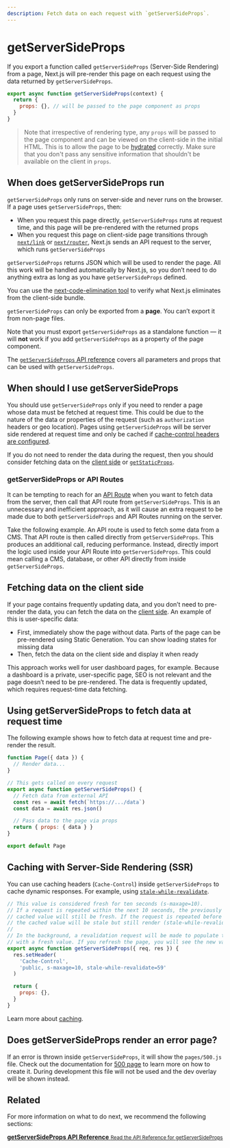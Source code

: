 ```yaml
---
description: Fetch data on each request with `getServerSideProps`.
---
```


# getServerSideProps

If you export a function called `getServerSideProps` (Server-Side Rendering) from a page, Next.js will pre-render this page on each request using the data returned by `getServerSideProps`.

```js
export async function getServerSideProps(context) {
  return {
    props: {}, // will be passed to the page component as props
  }
}
```

> Note that irrespective of rendering type, any `props` will be passed to the page component and can be viewed on the client-side in the initial HTML. This is to allow the page to be [hydrated](https://reactjs.org/docs/react-dom.html#hydrate) correctly. Make sure that you don't pass any sensitive information that shouldn't be available on the client in `props`.

## When does getServerSideProps run

`getServerSideProps` only runs on server-side and never runs on the browser. If a page uses `getServerSideProps`, then:

- When you request this page directly, `getServerSideProps` runs at request time, and this page will be pre-rendered with the returned props
- When you request this page on client-side page transitions through [`next/link`](/docs/api-reference/next/link.md) or [`next/router`](/docs/api-reference/next/router.md), Next.js sends an API request to the server, which runs `getServerSideProps`

`getServerSideProps` returns JSON which will be used to render the page. All this work will be handled automatically by Next.js, so you don’t need to do anything extra as long as you have `getServerSideProps` defined.

You can use the [next-code-elimination tool](https://next-code-elimination.vercel.app/) to verify what Next.js eliminates from the client-side bundle.

`getServerSideProps` can only be exported from a **page**. You can’t export it from non-page files.

Note that you must export `getServerSideProps` as a standalone function — it will **not** work if you add `getServerSideProps` as a property of the page component.

The [`getServerSideProps` API reference](/docs/api-reference/data-fetching/get-server-side-props.md) covers all parameters and props that can be used with `getServerSideProps`.

## When should I use getServerSideProps

You should use `getServerSideProps` only if you need to render a page whose data must be fetched at request time. This could be due to the nature of the data or properties of the request (such as `authorization` headers or geo location). Pages using `getServerSideProps` will be server side rendered at request time and only be cached if [cache-control headers are configured](/docs/going-to-production#caching).

If you do not need to render the data during the request, then you should consider fetching data on the [client side](#fetching-data-on-the-client-side) or [`getStaticProps`](/docs/basic-features/data-fetching/get-static-props).

### getServerSideProps or API Routes

It can be tempting to reach for an [API Route](/docs/api-routes/introduction.md) when you want to fetch data from the server, then call that API route from `getServerSideProps`. This is an unnecessary and inefficient approach, as it will cause an extra request to be made due to both `getServerSideProps` and API Routes running on the server.

Take the following example. An API route is used to fetch some data from a CMS. That API route is then called directly from `getServerSideProps`. This produces an additional call, reducing performance. Instead, directly import the logic used inside your API Route into `getServerSideProps`. This could mean calling a CMS, database, or other API directly from inside `getServerSideProps`.

## Fetching data on the client side

If your page contains frequently updating data, and you don’t need to pre-render the data, you can fetch the data on the [client side](/docs/basic-features/data-fetching/client-side.md). An example of this is user-specific data:

- First, immediately show the page without data. Parts of the page can be pre-rendered using Static Generation. You can show loading states for missing data
- Then, fetch the data on the client side and display it when ready

This approach works well for user dashboard pages, for example. Because a dashboard is a private, user-specific page, SEO is not relevant and the page doesn’t need to be pre-rendered. The data is frequently updated, which requires request-time data fetching.

## Using getServerSideProps to fetch data at request time

The following example shows how to fetch data at request time and pre-render the result.

```jsx
function Page({ data }) {
  // Render data...
}

// This gets called on every request
export async function getServerSideProps() {
  // Fetch data from external API
  const res = await fetch(`https://.../data`)
  const data = await res.json()

  // Pass data to the page via props
  return { props: { data } }
}

export default Page
```

## Caching with Server-Side Rendering (SSR)

You can use caching headers (`Cache-Control`) inside `getServerSideProps` to cache dynamic responses. For example, using [`stale-while-revalidate`](https://web.dev/stale-while-revalidate/).

```jsx
// This value is considered fresh for ten seconds (s-maxage=10).
// If a request is repeated within the next 10 seconds, the previously
// cached value will still be fresh. If the request is repeated before 59 seconds,
// the cached value will be stale but still render (stale-while-revalidate=59).
//
// In the background, a revalidation request will be made to populate the cache
// with a fresh value. If you refresh the page, you will see the new value.
export async function getServerSideProps({ req, res }) {
  res.setHeader(
    'Cache-Control',
    'public, s-maxage=10, stale-while-revalidate=59'
  )

  return {
    props: {},
  }
}
```

Learn more about [caching](/docs/going-to-production.md).

## Does getServerSideProps render an error page?

If an error is thrown inside `getServerSideProps`, it will show the `pages/500.js` file. Check out the documentation for [500 page](/docs/advanced-features/custom-error-page#500-page) to learn more on how to create it. During development this file will not be used and the dev overlay will be shown instead.

## Related

For more information on what to do next, we recommend the following sections:

<div class="card">
  <a href="/docs/api-reference/data-fetching/get-server-side-props.md">
    <b>getServerSideProps API Reference</b>
    <small>Read the API Reference for getServerSideProps</small>
  </a>
</div>
